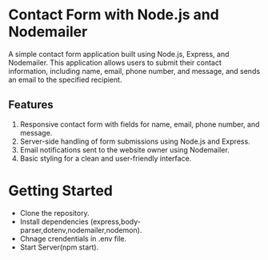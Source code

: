 # Contact Form with Node.js and Nodemailer
A simple contact form application built using Node.js, Express, and Nodemailer. This application allows users to submit their contact information, including name, email, phone number, and message, and sends an email to the specified recipient.

## Features
1. Responsive contact form with fields for name, email, phone number, and message.
2. Server-side handling of form submissions using Node.js and Express.
3. Email notifications sent to the website owner using Nodemailer.
4. Basic styling for a clean and user-friendly interface.

# Getting Started
* Clone the repository.
* Install dependencies (express,body-parser,dotenv,nodemailer,nodemon).
* Chnage crendentials in .env file.
* Start Server(npm start).
